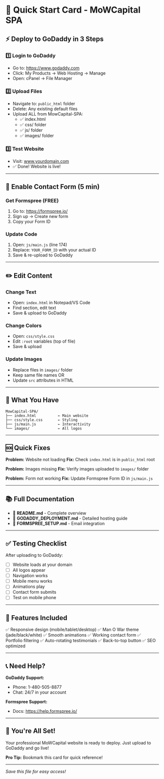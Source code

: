 # 🚀 Quick Start Card - MoWCapital SPA

## ⚡ Deploy to GoDaddy in 3 Steps

### 1️⃣ Login to GoDaddy
- Go to: https://www.godaddy.com
- Click: My Products → Web Hosting → Manage
- Open: cPanel → File Manager

### 2️⃣ Upload Files
- Navigate to: `public_html` folder
- Delete: Any existing default files
- Upload ALL from MowCapital-SPA:
  - ✅ index.html
  - ✅ css/ folder
  - ✅ js/ folder
  - ✅ images/ folder

### 3️⃣ Test Website
- Visit: www.yourdomain.com
- ✅ Done! Website is live!

---

## 📧 Enable Contact Form (5 min)

### Get Formspree (FREE)
1. Go to: https://formspree.io/
2. Sign up → Create new form
3. Copy your Form ID

### Update Code
1. Open: `js/main.js` (line 174)
2. Replace: `YOUR_FORM_ID` with your actual ID
3. Save & re-upload to GoDaddy

---

## ✏️ Edit Content

### Change Text
- Open: `index.html` in Notepad/VS Code
- Find section, edit text
- Save & upload to GoDaddy

### Change Colors
- Open: `css/style.css`
- Edit `:root` variables (top of file)
- Save & upload

### Update Images
- Replace files in `images/` folder
- Keep same file names OR
- Update `src` attributes in HTML

---

## 📁 What You Have

```
MowCapital-SPA/
├── index.html          ← Main website
├── css/style.css       ← Styling
├── js/main.js          ← Interactivity
└── images/             ← All logos
```

---

## 🆘 Quick Fixes

**Problem:** Website not loading
**Fix:** Check `index.html` is in `public_html` root

**Problem:** Images missing
**Fix:** Verify images uploaded to `images/` folder

**Problem:** Form not working
**Fix:** Update Formspree Form ID in `js/main.js`

---

## 📚 Full Documentation

- 📘 **README.md** - Complete overview
- 🚀 **GODADDY_DEPLOYMENT.md** - Detailed hosting guide
- 📧 **FORMSPREE_SETUP.md** - Email integration

---

## ✅ Testing Checklist

After uploading to GoDaddy:
- [ ] Website loads at your domain
- [ ] All logos appear
- [ ] Navigation works
- [ ] Mobile menu works
- [ ] Animations play
- [ ] Contact form submits
- [ ] Test on mobile phone

---

## 🎨 Features Included

✅ Responsive design (mobile/tablet/desktop)
✅ Man O War theme (jade/black/white)
✅ Smooth animations
✅ Working contact form
✅ Portfolio filtering
✅ Auto-rotating testimonials
✅ Back-to-top button
✅ SEO optimized

---

## 📞 Need Help?

**GoDaddy Support:**
- Phone: 1-480-505-8877
- Chat: 24/7 in your account

**Formspree Support:**
- Docs: https://help.formspree.io/

---

## 🎉 You're All Set!

Your professional MoWCapital website is ready to deploy. Just upload to GoDaddy and go live!

**Pro Tip:** Bookmark this card for quick reference!

---
*Save this file for easy access!*
